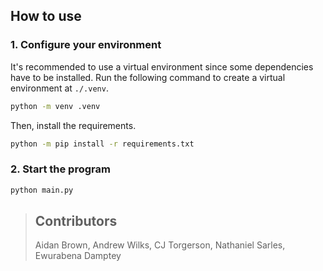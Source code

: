 ## How to use

### 1. Configure your environment
It's recommended to use a virtual environment since some dependencies have to be installed. Run the following command to create a virtual environment at `./.venv`.

```bash
python -m venv .venv
```

Then, install the requirements.

```bash
python -m pip install -r requirements.txt
```

### 2. Start the program
```bash
python main.py
```


> ## Contributors
> Aidan Brown, Andrew Wilks, CJ Torgerson, Nathaniel Sarles, Ewurabena Damptey